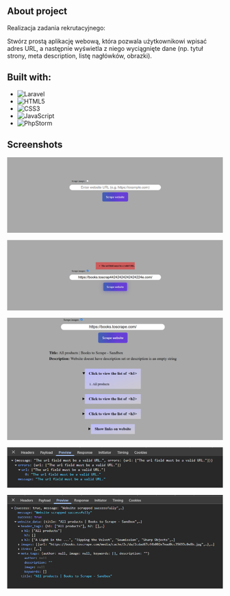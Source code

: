 ## About project
Realizacja zadania rekrutacyjnego:

Stwórz prostą aplikację webową, która pozwala użytkownikowi wpisać adres URL, a następnie wyświetla z niego wyciągnięte dane
(np. tytuł strony, meta description, listę nagłówków, obrazki).

## Built with:
* ![Laravel](https://img.shields.io/badge/laravel-%23FF2D20.svg?style=for-the-badge&logo=laravel&logoColor=white)
* ![HTML5](https://img.shields.io/badge/html5-%23E34F26.svg?style=for-the-badge&logo=html5&logoColor=white)
* ![CSS3](https://img.shields.io/badge/css3-%231572B6.svg?style=for-the-badge&logo=css3&logoColor=white)
* ![JavaScript](https://img.shields.io/badge/javascript-%23323330.svg?style=for-the-badge&logo=javascript&logoColor=%23F7DF1E)
* ![PhpStorm](https://img.shields.io/badge/phpstorm-143?style=for-the-badge&logo=phpstorm&logoColor=black&color=black&labelColor=darkorchid)

## Screenshots

![Screenshot](public/img/screenshots/1.png)

![Screenshot](public/img/screenshots/2.png)

![Screenshot](public/img/screenshots/3.png)

![Screenshot](public/img/screenshots/4.png)

![Screenshot](public/img/screenshots/5.png)

